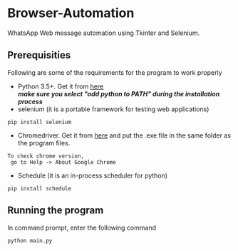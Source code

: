 # Browser-Automation
WhatsApp Web message automation using Tkinter and Selenium.


## Prerequisities
Following are some of the requirements for the program to work properly
* Python 3.5+. Get it from [here](https://www.python.org/downloads/)<br/>
  **_make sure you select "add python to PATH" during the installation process_**  
* selenium (it is a portable framework for testing web applications)
```
pip install selenium
```
* Chromedriver. Get it from [here](https://chromedriver.chromium.org/downloads) and put the .exe file in the same folder as the program files.
```
To check chrome version, 
 go to Help -> About Google Chrome
```
* Schedule (it is an in-process scheduler for python)
```
pip install schedule
```


## Running the program
In command prompt, enter the following command
```
python main.py
```

